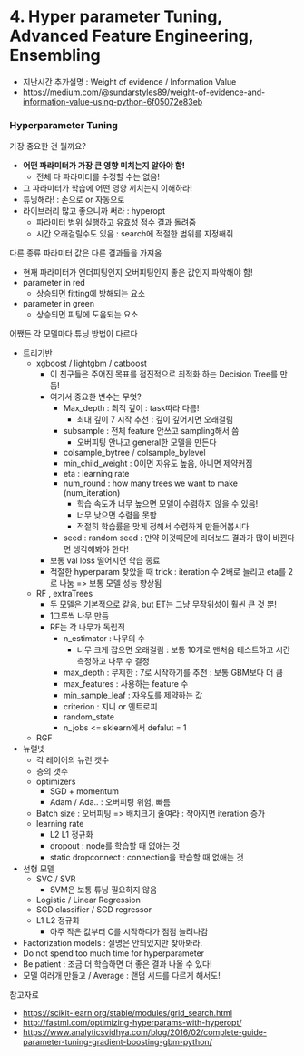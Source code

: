 # 4. Hyper parameter Tuning, Advanced Feature Engineering, Ensembling

- 지난시간 추가설명 : Weight of evidence / Information Value
-  https://medium.com/@sundarstyles89/weight-of-evidence-and-information-value-using-python-6f05072e83eb 



### Hyperparameter Tuning

가장 중요한 건 뭘까요?

- **어떤 파라미터가 가장 큰 영향 미치는지 알아야 함!**
  - 전체 다 파라미터를 수정할 수는 없음!
- 그 파라미터가 학습에 어떤 영향 끼치는지 이해하라!
- 튜닝해라! : 손으로 or 자동으로
- 라이브러리 많고 좋으니까 써라 : hyperopt
  - 파라미터 범위 실행하고 유효성 점수 결과 돌려줌
  - 시간 오래걸릴수도 있음 : search에 적절한 범위를 지정해줘

다른 종류 파라미터 값은 다른 결과들을 가져옴

- 현재 파라미터가 언더피팅인지 오버피팅인지 좋은 값인지 파악해야 함!
- parameter in red
  - 상승되면 fitting에 방해되는 요소
- parameter in green
  - 상승되면 피팅에 도움되는 요소

어쨌든 각 모델마다 튜닝 방법이 다르다

- 트리기반
  - xgboost / lightgbm / catboost
    - 이 친구들은 주어진 목표를 점진적으로 최적화 하는 Decision Tree를 만듬!
    - 여기서 중요한 변수는 무엇?
      - Max_depth : 최적 깊이 : task따라 다름!
        - 최대 깊이 7 시작 추천 : 깊이 깊어지면 오래걸림
      - subsample : 전체 feature 안쓰고 sampling해서 씀
        - 오버피팅 안나고 general한 모델을 만든다
      - colsample_bytree / colsample_bylevel
      - min_child_weight : 0이면 자유도 높음, 아니면 제약커짐
      - eta : learning rate
      - num_round : how many trees we want to make (num_iteration)
        - 학습 속도가 너무 높으면 모델이 수렴하지 않을 수 있음!
        - 너무 낮으면 수렴을 못함
        - 적절히 학습률을 맞게 정해서 수렴하게 만들어봅시다
      - seed : random seed : 만약 이것때문에 리더보드 결과가 많이 바뀐다면 생각해봐야 한다!
    - 보통 val loss 떨어지면 학습 종료
    - 적절한 hyperparam 찾았을 때 trick : iteration 수 2배로 늘리고 eta를 2로 나눔 => 보통 모델 성능 향상됨
  - RF , extraTrees
    - 두 모델은 기본적으로 같음, but ET는 그냥 무작위성이 훨씬 큰 것 뿐!
    - 1그루씩 나무 만듬
    - RF는 각 나무가 독립적
      - n_estimator : 나무의 수
        - 너무 크게 잡으면 오래걸림 : 보통 10개로 맨처음 테스트하고 시간 측정하고 나무 수 결정
      - max_depth : 무제한 : 7로 시작하기를 추천 : 보통 GBM보다 더 큼 
      - max_features : 사용하는 feature 수
      - min_sample_leaf : 자유도를 제약하는 값
      - criterion : 지니 or 엔트로피
      - random_state
      - n_jobs <= sklearn에서 defalut = 1
  - RGF
- 뉴럴넷
  - 각 레이어의 뉴런 갯수
  - 층의 갯수
  - optimizers
    - SGD + momentum
    - Adam / Ada.. : 오버피팅 위험, 빠름
  - Batch size : 오버피팅 => 배치크기 줄여라 : 작아지면 iteration 증가
  - learning rate
    - L2 L1 정규화
    - dropout : node를 학습할 때 없애는 것
    - static dropconnect : connection을 학습할 때 없애는 것
- 선형 모델
  - SVC / SVR
    - SVM은 보통 튜닝 필요하지 않음
  - Logistic / Linear Regression
  - SGD classifier / SGD regressor
  - L1 L2 정규화
    - 아주 작은 값부터 C를 시작하다가 점점 늘려나감
- Factorization models : 설명은 안되있지만 찾아봐라.
- Do not spend too much time for hyperparameter
- Be patient : 조금 더 학습하면 더 좋은 결과 나올 수 있다!
- 모델 여러개 만들고 / Average : 랜덤 시드를 다르게 해서도!



참고자료

-  https://scikit-learn.org/stable/modules/grid_search.html 
-  http://fastml.com/optimizing-hyperparams-with-hyperopt/ 
-  https://www.analyticsvidhya.com/blog/2016/02/complete-guide-parameter-tuning-gradient-boosting-gbm-python/ 